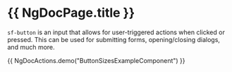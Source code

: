 # {{ NgDocPage.title }}

`sf-button` is an input that allows for user-triggered actions when clicked or pressed. This can be used for submitting forms, opening/closing dialogs, and much more.

{{ NgDocActions.demo("ButtonSizesExampleComponent") }}
